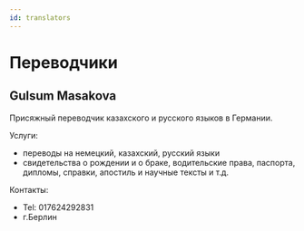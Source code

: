 ```yaml
---
id: translators
---
```


# Переводчики

## Gulsum Masakova

Присяжный переводчик казахского и русского языков в Германии.

Услуги:

- переводы на немецкий, казахский, русский языки 
- свидетельства о рождении и о браке, водительские права, паспорта, дипломы, справки, апостиль и научные тексты и т.д. 

Контакты:
- Tel: 017624292831
- г.Берлин

